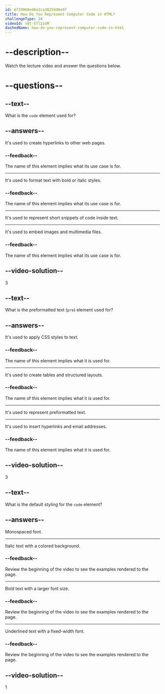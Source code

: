 ```yaml
---
id: 6729960ed6e2ca3825940e97
title: How Do You Represent Computer Code in HTML?
challengeType: 24
videoId: sQt-STl2zoM
dashedName: how-do-you-represent-computer-code-in-html
---
```


# --description--

Watch the lecture video and answer the questions below.

# --questions--

## --text--

What is the `code` element used for?

## --answers--

It's used to create hyperlinks to other web pages.

### --feedback--

The name of this element implies what its use case is for.

---

It's used to format text with bold or italic styles.

### --feedback--

The name of this element implies what its use case is for.

---

It's used to represent short snippets of code inside text.

---

It's used to embed images and multimedia files.

### --feedback--

The name of this element implies what its use case is for.

## --video-solution--

3

## --text--

What is the preformatted text (`pre`) element used for?

## --answers--

It's used to apply CSS styles to text.

### --feedback--

The name of this element implies what it is used for.

---

It's used to create tables and structured layouts.

### --feedback--

The name of this element implies what it is used for.

---

It's used to represent preformatted text.

---

It's used to insert hyperlinks and email addresses.

### --feedback--

The name of this element implies what it is used for.

## --video-solution--

3

## --text--

What is the default styling for the `code` element?

## --answers--

Monospaced font.

---

Italic text with a colored background.

### --feedback--

Review the beginning of the video to see the examples rendered to the page.

---

Bold text with a larger font size.

### --feedback--

Review the beginning of the video to see the examples rendered to the page.

---

Underlined text with a fixed-width font.

### --feedback--

Review the beginning of the video to see the examples rendered to the page.

## --video-solution--

1
